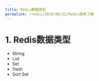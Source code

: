 ```yaml
---
title: Redis数据类型
permalink: /redis/2019/08/22/Redis简单了解
---
```

# 1. Redis数据类型
- String
- List
- Set
- Hash
- Sort Set